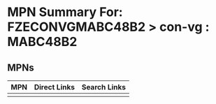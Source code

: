 



# MPN Summary For: FZECONVGMABC48B2 > con-vg : MABC48B2

## MPNs
  

|MPN|Direct Links|Search Links|
| :--- | :--- | :--- |
||||
